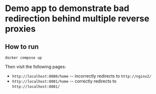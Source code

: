 # Demo app to demonstrate bad redirection behind multiple reverse proxies

## How to run

```
docker compose up
```

Then visit the following pages:

- `http://localhost:8080/home` -- incorrectly redirects to `http://nginx2/`
- `http://localhost:8081/home` -- correctly redirects to `http://localhost:8081/`
